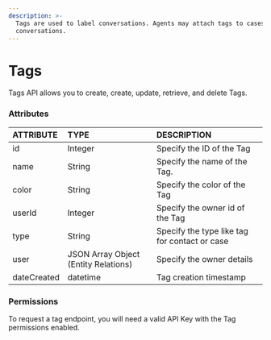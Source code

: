 ```yaml
---
description: >-
  Tags are used to label conversations. Agents may attach tags to cases and/or
  conversations.
---
```


# Tags

Tags API allows you to create, create, update, retrieve, and delete Tags.

### Attributes 

| ATTRIBUTE | TYPE | DESCRIPTION |
| :--- | :--- | :--- |
| id | Integer | Specify the ID of the Tag |
| name | String | Specify the name of the Tag. |
| color | String | Specify the color of the Tag |
| userId | Integer | Specify the owner id of the Tag |
| type | String | Specify the type like tag for contact or case |
| user | JSON Array Object \(Entity Relations\) | Specify the owner details |
| dateCreated | datetime | Tag creation timestamp |

### Permissions

To request a tag endpoint, you will need a valid API Key with the Tag permissions enabled.

